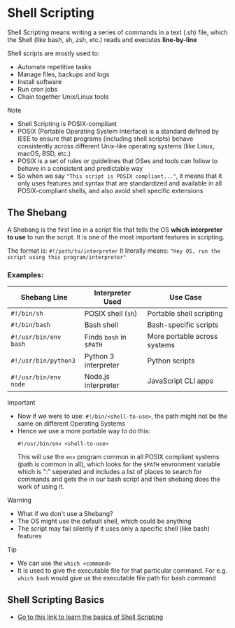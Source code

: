 # Shell Scripting

Shell Scripting means writing a series of commands in a text (.sh) file, which the Shell (like bash, sh, zsh, etc.) reads and executes **line-by-line**

Shell scripts are mostly used to:
- Automate repetitive tasks
- Manage files, backups and logs
- Install software
- Run cron jobs
- Chain together Unix/Linux tools

> [!NOTE]
> - Shell Scripting is POSIX-compliant
> - POSIX (Portable Operating System Interface) is a standard defined by IEEE to ensure that programs (including shell scripts) behave consistently across different Unix-like operating systems (like Linux, macOS, BSD, etc.)
> - POSIX is a set of rules or guidelines that OSes and tools can follow to behave in a consistent and predictable way
> - So when we say `"This script is POSIX compliant..."`, it means that it only uses features and syntax that are standardized and available in all POSIX-compliant shells, and also avoid shell specific extensions


## The Shebang
A Shebang is the first line in a script file that tells the OS **which interpreter to use** to run the script. It is one of the most important features in scripting.

The format is: `#!/path/to/interpreter`
It literally means: `"Hey OS, run the script using this program/interpreter"`

### Examples:
| Shebang Line          | Interpreter Used        | Use Case                     |
| --------------------- | ----------------------- | ---------------------------- |
| `#!/bin/sh`           | POSIX shell (`sh`)      | Portable shell scripting     |
| `#!/bin/bash`         | Bash shell              | Bash-specific scripts        |
| `#!/usr/bin/env bash` | Finds `bash` in `$PATH` | More portable across systems |
| `#!/usr/bin/python3`  | Python 3 interpreter    | Python scripts               |
| `#!/usr/bin/env node` | Node.js interpreter     | JavaScript CLI apps          |

> [!IMPORTANT]
> - Now if we were to use: `#!/bin/<shell-to-use>`, the path might not be the same on different Operating Systems
> - Hence we use a more portable way to do this:
>   ```
>   #!/usr/bin/env <shell-to-use>
>   ```
>   This will use the `env` program common in all POSIX compliant systems (path is common in all), which looks for the `$PATH` envronment variable which is ":" seperated and includes a list of places to search for commands and gets the <shell-to-use> in our bash script and then shebang does the work of using it.

> [!WARNING]
> - What if we don't use a Shebang?
> - The OS might use the default shell, which could be anything
> - The script may fail silently if it uses only a specific shell (like bash) features

> [!TIP]
> - We can use the `which <command>`
> - It is used to give the executable file for that particular command. For e.g. `which bash` would give us the executable file path for bash command


## Shell Scripting Basics
- [Go to this link to learn the basics of Shell Scripting](https://www.tutorialspoint.com/unix/shell_scripting.htm)
